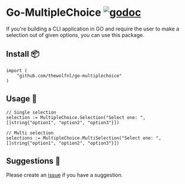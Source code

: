 # Go-MultipleChoice [![godoc](https://img.shields.io/badge/godoc-reference-blue.svg)](https://godoc.org/github.com/thewolfnl/go-multiplechoice)
If you're building a CLI application in GO and require the user to make a selection out of given options, you can use this package.

## Install :package:
```
import (
    "github.com/thewolfnl/go-multiplechoice"
)
```

## Usage :radio_button:
```
// Single selection
selection := MultipleChoice.Selection("Select one: ", []string{"option1", "option2", "option3"}])

// Multi selection
selections := MultipleChoice.MultiSelection("Select one: ", []string{"option1", "option2", "option3"}])
```

## Suggestions :thought_balloon:
Please create an [issue](https://github.com/TheWolfNL/go-multiplechoice/issues) if you have a suggestion.